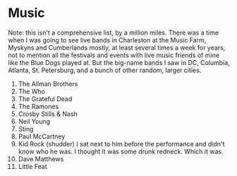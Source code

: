 # Music

Note: this isn't a comprehensive list, by a million miles. There was a time when I was going to see live bands in Charleston at the Music Farm, Myskyns and Cumberlands mostly, at least several times a week for years, not to mention all the festivals and events with live music friends of mine like the Blue Dogs played at. But the big-name bands I saw in DC, Columbia, Atlanta, St. Petersburg, and a bunch of other random, larger cities.

1. The Allman Brothers
2. The Who
3. The Grateful Dead
4. The Ramones
5. Crosby Stills & Nash
6. Neil Young
7. Sting
8. Paul McCartney
9. Kid Rock \(shudder\) I sat next to him before the performance and didn't know who he was. I thought it was some drunk redneck. Which it was.
10. Dave Matthews
11. Little Feat

